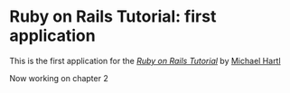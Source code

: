 # Ruby on Rails Tutorial: first application

This is the first application for the [*Ruby on Rails Tutorial*](http://railstutorial.org/)
by [Michael Hartl](http://michaelhartl.com)

Now working on chapter 2
